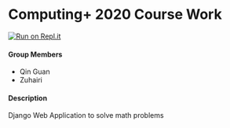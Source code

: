# Computing+ 2020 Course Work

[![Run on Repl.it](https://repl.it/badge/github/qin-guan/cpcw)](https://repl.it/github/qin-guan/cpcw)

#### Group Members
- Qin Guan
- Zuhairi

#### Description

Django Web Application to solve math problems